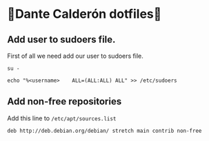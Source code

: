 # :penguin:Dante Calderón dotfiles:rocket:

## Add user to sudoers file.
First of all we need add our user to sudoers file. 
```
su -
```
```
echo "%<username>    ALL=(ALL:ALL) ALL" >> /etc/sudoers
```
## Add non-free repositories
Add this line to `/etc/apt/sources.list`
```
deb http://deb.debian.org/debian/ stretch main contrib non-free
```

